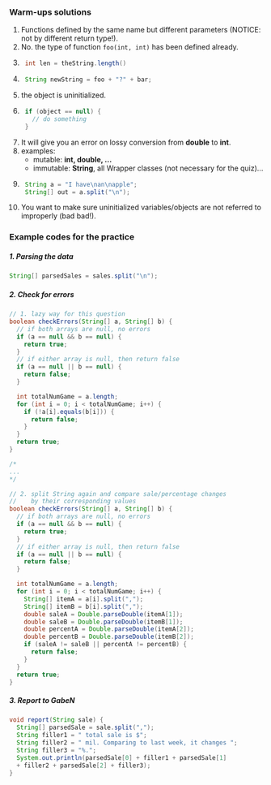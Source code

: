 ### Warm-ups solutions
  1. Functions defined by the same name but different parameters (NOTICE: not by different return type!).
  2. No. the type of function `foo(int, int)` has been defined already.
  3. ```java
      int len = theString.length()
      ```
  4. ```Java
      String newString = foo + "?" + bar;
      ```
  5. the object is uninitialized.
  6. ```java
      if (object == null) {
        // do something
      }
      ```
  7. It will give you an error on lossy conversion from **double** to **int**.
  8. examples:
      - mutable: **int, double, ...**
      - immutable: **String**, all Wrapper classes (not necessary for the quiz)...
  9. ```Java
      String a = "I have\nan\napple";
      String[] out = a.split("\n");
      ```
  10. You want to make sure uninitialized variables/objects are not referred to improperly (bad bad!).

### Example codes for the practice
##### 1. Parsing the data
```Java
String[] parsedSales = sales.split("\n");
```

##### 2. Check for errors
```Java
// 1. lazy way for this question
boolean checkErrors(String[] a, String[] b) {
  // if both arrays are null, no errors
  if (a == null && b == null) {
    return true;
  }
  // if either array is null, then return false
  if (a == null || b == null) {
    return false;
  }

  int totalNumGame = a.length;
  for (int i = 0; i < totalNumGame; i++) {
    if (!a[i].equals(b[i])) {
      return false;
    }
  }
  return true;
}

/*
...
*/

// 2. split String again and compare sale/percentage changes
//    by their corresponding values
boolean checkErrors(String[] a, String[] b) {
  // if both arrays are null, no errors
  if (a == null && b == null) {
    return true;
  }
  // if either array is null, then return false
  if (a == null || b == null) {
    return false;
  }

  int totalNumGame = a.length;
  for (int i = 0; i < totalNumGame; i++) {
    String[] itemA = a[i].split(",");
    String[] itemB = b[i].split(",");
    double saleA = Double.parseDouble(itemA[1]);
    double saleB = Double.parseDouble(itemB[1]);
    double percentA = Double.parseDouble(itemA[2]);
    double percentB = Double.parseDouble(itemB[2]);
    if (saleA != saleB || percentA != percentB) {
      return false;
    }
  }
  return true;
}
```

##### 3. Report to GabeN
```Java
void report(String sale) {
  String[] parsedSale = sale.split(",");
  String filler1 = " total sale is $";
  String filler2 = " mil. Comparing to last week, it changes ";
  String filler3 = "%.";
  System.out.println(parsedSale[0] + filler1 + parsedSale[1]
  + filler2 + parsedSale[2] + filler3);
}
```
